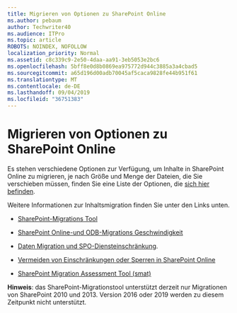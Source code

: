 ```yaml
---
title: Migrieren von Optionen zu SharePoint Online
ms.author: pebaum
author: Techwriter40
ms.audience: ITPro
ms.topic: article
ROBOTS: NOINDEX, NOFOLLOW
localization_priority: Normal
ms.assetid: c8c339c9-2e50-4daa-aa91-3eb5053e2bc6
ms.openlocfilehash: 5bff8e0d8b0869ea975772d944c3885a3a4cbad5
ms.sourcegitcommit: a65d196d00adb70045af5caca9828fe44b951f61
ms.translationtype: MT
ms.contentlocale: de-DE
ms.lasthandoff: 09/04/2019
ms.locfileid: "36751383"
---
```

# <a name="migrate-options-to-sharepoint-online"></a>Migrieren von Optionen zu SharePoint Online

Es stehen verschiedene Optionen zur Verfügung, um Inhalte in SharePoint Online zu migrieren, je nach Größe und Menge der Dateien, die Sie verschieben müssen, finden Sie eine Liste der Optionen, die [sich hier befinden](https://docs.microsoft.com/sharepointmigration/migrate-to-sharepoint-online).

Weitere Informationen zur Inhaltsmigration finden Sie unter den Links unten.

- [SharePoint-Migrations Tool](https://docs.microsoft.com/sharepointmigration/introducing-the-sharepoint-migration-tool)

- [SharePoint Online-und ODB-Migrations Geschwindigkeit](https://docs.microsoft.com/sharepointmigration/sharepoint-online-and-onedrive-migration-speed)

- [Daten Migration und SPO-Diensteinschränkung](https://blogs.technet.microsoft.com/sposupport/2017/08/12/data-migration-and-spo-service-throttling/).


- [Vermeiden von Einschränkungen oder Sperren in SharePoint Online](https://docs.microsoft.com/sharepoint/dev/general-development/how-to-avoid-getting-throttled-or-blocked-in-sharepoint-online)

- [SharePoint Migration Assessment Tool (smat)](https://www.microsoft.com/download/details.aspx?id=53598&amp;751be11f-ede8-5a0c-058c-2ee190a24fa6=True)

**Hinweis**: das SharePoint-Migrationstool unterstützt derzeit nur Migrationen von SharePoint 2010 und 2013. Version 2016 oder 2019 werden zu diesem Zeitpunkt nicht unterstützt.
